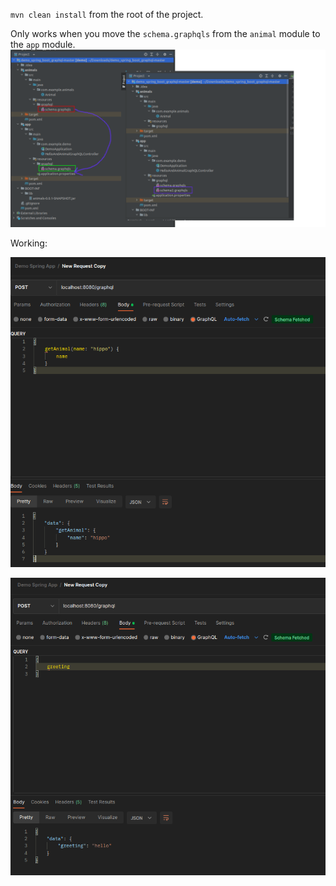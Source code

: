 `mvn clean install` from the root of the project.


Only works when you move the `schema.graphqls` from the `animal` module to the `app` module.
![](https://github.com/toinetoine/spring-graphql-schema-files-maven-depdencies-issue/blob/master/img/Screenshot%20from%202022-09-15%2016-46-39_2.png)

Working:

![](https://github.com/toinetoine/spring-graphql-schema-files-maven-depdencies-issue/blob/master/img/Screenshot%20from%202022-09-15%2017-14-10.png)

![](https://github.com/toinetoine/spring-graphql-schema-files-maven-depdencies-issue/blob/master/img/Screenshot%20from%202022-09-15%2017-14-23.png)
